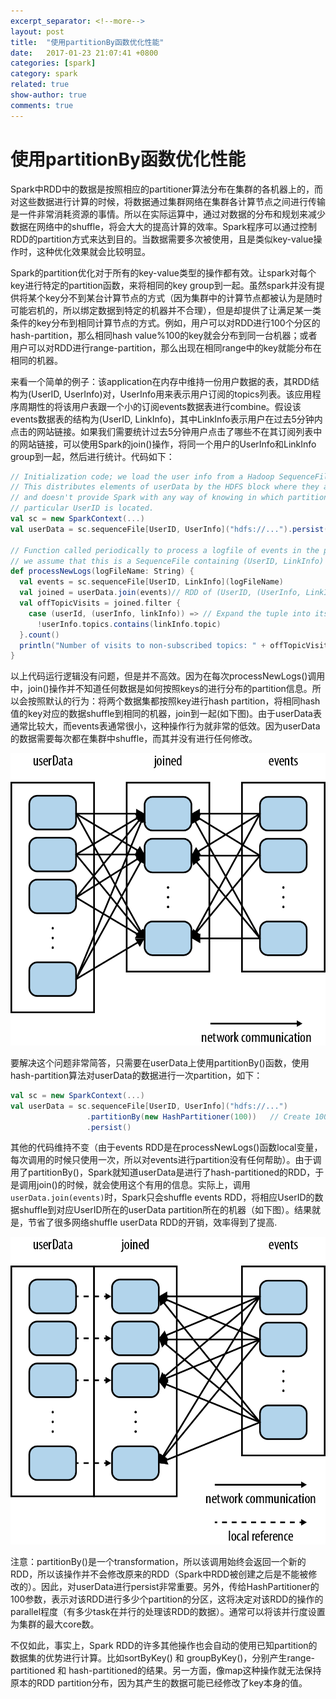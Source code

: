 ```yaml
---
excerpt_separator: <!--more-->
layout: post
title:  "使用partitionBy函数优化性能"
date:   2017-01-23 21:07:41 +0800
categories: [spark]
category: spark
related: true
show-author: true
comments: true
---
```



# 使用partitionBy函数优化性能

Spark中RDD中的数据是按照相应的partitioner算法分布在集群的各机器上的，而对这些数据进行计算的时候，将数据通过集群网络在集群各计算节点之间进行传输是一件非常消耗资源的事情。所以在实际运算中，通过对数据的分布和规划来减少数据在网络中的shuffle，将会大大的提高计算的效率。Spark程序可以通过控制RDD的partition方式来达到目的。当数据需要多次被使用，且是类似key-value操作时，这种优化效果就会比较明显。

Spark的partition优化对于所有的key-value类型的操作都有效。让spark对每个key进行特定的partition函数，来将相同的key group到一起。虽然spark并没有提供将某个key分不到某台计算节点的方式（因为集群中的计算节点都被认为是随时可能宕机的，所以绑定数据到特定的机器并不合理），但是却提供了让满足某一类条件的key分布到相同计算节点的方式。例如，用户可以对RDD进行100个分区的hash-partition，那么相同hash value%100的key就会分布到同一台机器；或者用户可以对RDD进行range-partition，那么出现在相同range中的key就能分布在相同的机器。

来看一个简单的例子：该application在内存中维持一份用户数据的表，其RDD结构为(UserID, UserInfo)对，UserInfo用来表示用户订阅的topics列表。该应用程序周期性的将该用户表跟一个小的订阅events数据表进行combine。假设该events数据表的结构为(UserID, LinkInfo)，其中LinkInfo表示用户在过去5分钟内点击的网站链接。如果我们需要统计过去5分钟用户点击了哪些不在其订阅列表中的网站链接，可以使用Spark的join()操作，将同一个用户的UserInfo和LinkInfo group到一起，然后进行统计。代码如下：

```scala
// Initialization code; we load the user info from a Hadoop SequenceFile on HDFS.
// This distributes elements of userData by the HDFS block where they are found,
// and doesn't provide Spark with any way of knowing in which partition a
// particular UserID is located.
val sc = new SparkContext(...)
val userData = sc.sequenceFile[UserID, UserInfo]("hdfs://...").persist()

// Function called periodically to process a logfile of events in the past 5 minutes;
// we assume that this is a SequenceFile containing (UserID, LinkInfo) pairs.
def processNewLogs(logFileName: String) {
  val events = sc.sequenceFile[UserID, LinkInfo](logFileName)
  val joined = userData.join(events)// RDD of (UserID, (UserInfo, LinkInfo)) pairs
  val offTopicVisits = joined.filter {
    case (userId, (userInfo, linkInfo)) => // Expand the tuple into its components
      !userInfo.topics.contains(linkInfo.topic)
  }.count()
  println("Number of visits to non-subscribed topics: " + offTopicVisits)
}
```

以上代码运行逻辑没有问题，但是并不高效。因为在每次processNewLogs()调用中，join()操作并不知道任何数据是如何按照keys的进行分布的partition信息。所以会按照默认的行为：将两个数据集都按照key进行hash partition，将相同hash值的key对应的数据shuffle到相同的机器，join到一起(如下图)。由于userData表通常比较大，而events表通常很小，这种操作行为就非常的低效。因为userData的数据需要每次都在集群中shuffle，而其并没有进行任何修改。

![image](../images/partitionBy-before.png)

要解决这个问题非常简答，只需要在userData上使用partitionBy()函数，使用hash-partition算法对userData的数据进行一次partition，如下：

```scala
val sc = new SparkContext(...)
val userData = sc.sequenceFile[UserID, UserInfo]("hdfs://...")
                 .partitionBy(new HashPartitioner(100))   // Create 100 partitions
                 .persist()
```

其他的代码维持不变（由于events RDD是在processNewLogs()函数local变量，每次调用的时候只使用一次，所以对events进行partition没有任何帮助）。由于调用了partitionBy()，Spark就知道userData是进行了hash-partitioned的RDD，于是调用join()的时候，就会使用这个有用的信息。实际上，调用`userData.join(events)`时，Spark只会shuffle events RDD，将相应UserID的数据shuffle到对应UserID所在的userData partition所在的机器（如下图）。结果就是，节省了很多网络shuffle userData RDD的开销，效率得到了提高.

![image](../images/partitionBy-after.png)


注意：partitionBy()是一个transformation，所以该调用始终会返回一个新的RDD，所以该操作并不会修改原来的RDD（Spark中RDD被创建之后是不能被修改的）。因此，对userData进行persist非常重要。另外，传给HashPartitioner的100参数，表示对该RDD进行多少个partition的分区，这将决定对该RDD的操作的parallel程度（有多少task在并行的处理该RDD的数据）。通常可以将该并行度设置为集群的最大core数。


不仅如此，事实上，Spark RDD的许多其他操作也会自动的使用已知partition的数据集的优势进行计算。比如sortByKey() 和 groupByKey()，分别产生range-partitioned 和 hash-partitioned的结果。另一方面，像map这种操作就无法保持原本的RDD partition分布，因为其产生的数据可能已经修改了key本身的值。